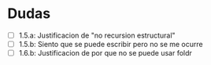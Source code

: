 # Dudas

- [ ] 1.5.a: Justificacion de "no recursion estructural"
- [ ] 1.5.b: Siento que se puede escribir pero no se me ocurre
- [ ] 1.6.b: Justificacion de por que no se puede usar foldr
